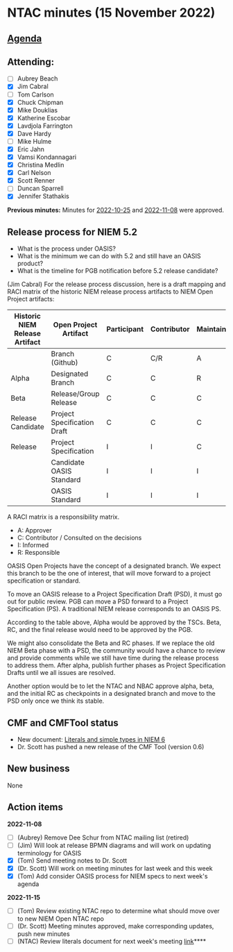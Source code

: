 # NTAC minutes (15 November 2022)

## [Agenda](2022-11-15-agenda.md)

## **Attending**:

- [ ] Aubrey Beach
- [x] Jim Cabral
- [ ] Tom Carlson
- [x] Chuck Chipman
- [x] Mike Douklias
- [x] Katherine Escobar
- [x] Lavdjola Farrington
- [x] Dave Hardy
- [ ] Mike Hulme
- [x] Eric Jahn
- [x] Vamsi Kondannagari
- [x] Christina Medlin
- [x] Carl Nelson
- [x] Scott Renner
- [ ] Duncan Sparrell
- [x] Jennifer Stathakis

**Previous minutes:**  Minutes for [2022-10-25](2022-10-25-minutes.md) and [2022-11-08](2022-11-08-minutes.md) were approved.

## **Release process for NIEM 5.2**

- What is the process under OASIS?
- What is the minimum we can do with 5.2 and still have an OASIS product?
- What is the timeline for PGB notification before 5.2 release candidate?

(Jim Cabral) For the release process discussion, here is a draft mapping and RACI matrix of the historic NIEM release process artifacts to NIEM Open Project artifacts:

| Historic NIEM Release Artifact | Open Project Artifact       | Participant | Contributor | Maintainer | TSC  | OP Administrator | PGB  | OASIS Members | Public |
| ------------------------------ | --------------------------- | ----------- | ----------- | ---------- | ---- | ---------------- | ---- | ------------- | ------ |
|                                | Branch (Github)             | C           | C/R         | A          | C/R  | I                | I    | I             | I      |
| Alpha                          | Designated Branch           | C           | C           | R          | A    | I                | I    | I             | I      |
| Beta                           | Release/Group Release       | C           | C           | C          | R    | I                | A    | I             | I      |
| Release Candidate              | Project Specification Draft | C           | C           | C          | R    | C                | A    | I             | I      |
| Release                        | Project Specification       | I           | I           | C          | R    | C                | A    | I             | I      |
|                                | Candidate OASIS Standard    | I           | I           | I          | R    | C                | A    | I             | I      |
|                                | OASIS Standard              | I           | I           | I          | I    | C                | R    | A             | C      |

A RACI matrix is a responsibility matrix.

- A: Approver
- C: Contributor / Consulted on the decisions
- I: Informed
- R: Responsible

OASIS Open Projects have the concept of a designated branch.  We expect this branch to be the one of interest, that will move forward to a project specification or standard.

To move an OASIS release to a Project Specification Draft (PSD), it must go out for public review.  PGB can move a PSD forward to a Project Specification (PS).  A traditional NIEM release corresponds to an OASIS PS.

According to the table above, Alpha would be approved by the TSCs.  Beta, RC, and the final release would need to be approved by the PGB.

We might also consolidate the Beta and RC phases.  If we replace the old NIEM Beta phase with a PSD, the community would have a chance to review and provide comments while we still have time during the release process to address them.  After alpha, publish further phases as Project Specification Drafts until we all issues are resolved.

Another option would be to let the NTAC and NBAC approve alpha, beta, and the initial RC as checkpoints in a designated branch and move to the PSD only once we think its stable.

## **CMF and CMFTool status**

- New document: [Literals and simple types in NIEM 6](Literals-221124.md)
- Dr. Scott has pushed a new release of the CMF Tool (version 0.6)

## **New business**

None

## **Action items**

**2022-11-08**

- [ ] (Aubrey) Remove Dee Schur from NTAC mailing list (retired)
- [ ] (Jim) Will look at release BPMN diagrams and will work on updating terminology for OASIS
- [x] (Tom) Send meeting notes to Dr. Scott
- [x] (Dr. Scott) Will work on meeting minutes for last week and this week
- [x] (Tom) Add consider OASIS process for NIEM specs to next week's agenda

**2022-11-15**

- [ ] (Tom) Review existing NTAC repo to determine what should move over to new NIEM Open NTAC repo
- [ ] (Dr. Scott) Meeting minutes approved, make corresponding updates, push new minutes
- [ ] (NTAC) Review literals document for next week's meeting [link](https://github.com/iamdrscott/NTAC-DRAFT/blob/main/meetings/2022-11-15/Literals-221124.md)****
